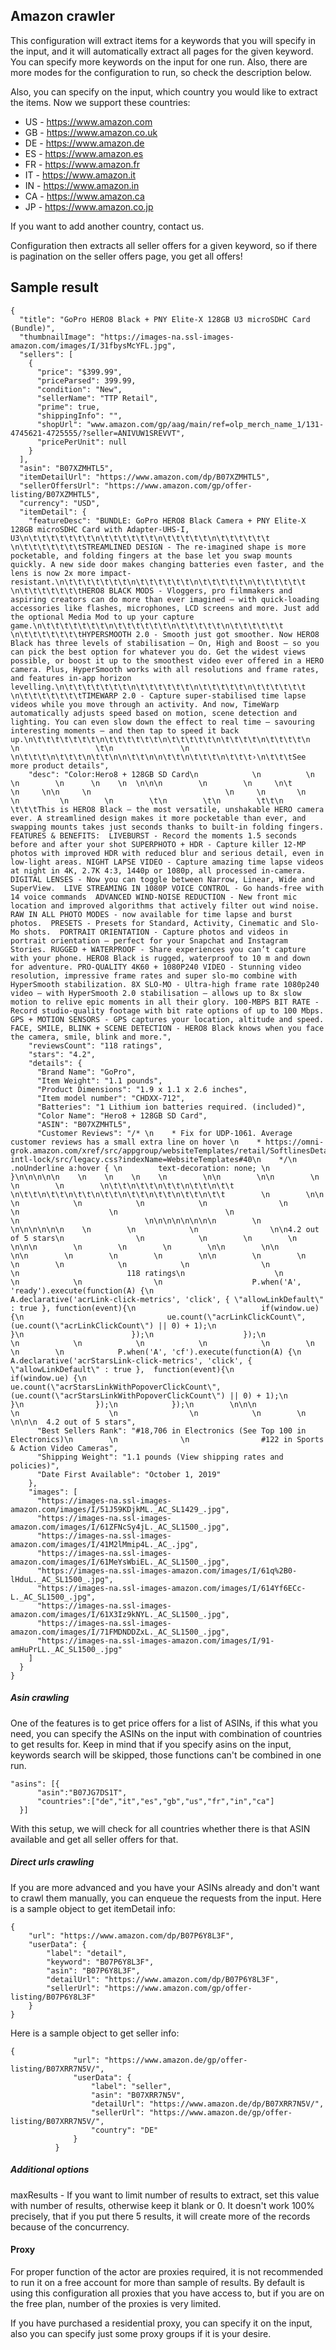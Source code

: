 ## Amazon crawler

This configuration will extract items for a keywords that you will specify in the input, and it will automatically extract all pages for the given keyword.
You can specify more keywords on the input for one run. Also, there are more modes for the configuration to run, so check the description below.

Also, you can specify on the input, which country you would like to extract the items.
Now we support these countries:
* US - https://www.amazon.com
* GB - https://www.amazon.co.uk
* DE - https://www.amazon.de
* ES - https://www.amazon.es
* FR - https://www.amazon.fr
* IT - https://www.amazon.it
* IN - https://www.amazon.in
* CA - https://www.amazon.ca
* JP - https://www.amazon.co.jp

If you want to add another country, contact us.

Configuration then extracts all seller offers for a given keyword, so if there is pagination on the seller offers page, you get all offers!

## Sample result
```
{
  "title": "GoPro HERO8 Black + PNY Elite-X 128GB U3 microSDHC Card (Bundle)",
  "thumbnailImage": "https://images-na.ssl-images-amazon.com/images/I/31fbysMcYFL.jpg",
  "sellers": [
    {
      "price": "$399.99",
      "priceParsed": 399.99,
      "condition": "New",
      "sellerName": "TTP Retail",
      "prime": true,
      "shippingInfo": "",
      "shopUrl": "www.amazon.com/gp/aag/main/ref=olp_merch_name_1/131-4745621-4725555/?seller=ANIVUW1SREVVT",
      "pricePerUnit": null
    }
  ],
  "asin": "B07XZMHTL5",
  "itemDetailUrl": "https://www.amazon.com/dp/B07XZMHTL5",
  "sellerOffersUrl": "https://www.amazon.com/gp/offer-listing/B07XZMHTL5",
  "currency": "USD",
  "itemDetail": {
    "featureDesc": "BUNDLE: GoPro HERO8 Black Camera + PNY Elite-X 128GB microSDHC Card with Adapter-UHS-I, U3\n\t\t\t\t\t\t\t\n\t\t\t\t\t\t\n\t\t\t\t\t\n\t\t\t\t\t\t \n\t\t\t\t\t\t\tSTREAMLINED DESIGN - The re-imagined shape is more pocketable, and folding fingers at the base let you swap mounts quickly. A new side door makes changing batteries even faster, and the lens is now 2x more impact-resistant.\n\t\t\t\t\t\t\t\n\t\t\t\t\t\t\n\t\t\t\t\t\n\t\t\t\t\t\t \n\t\t\t\t\t\t\tHERO8 BLACK MODS - Vloggers, pro filmmakers and aspiring creators can do more than ever imagined – with quick-loading accessories like flashes, microphones, LCD screens and more. Just add the optional Media Mod to up your capture game.\n\t\t\t\t\t\t\t\n\t\t\t\t\t\t\n\t\t\t\t\t\n\t\t\t\t\t\t \n\t\t\t\t\t\t\tHYPERSMOOTH 2.0 - Smooth just got smoother. Now HERO8 Black has three levels of stabilisation – On, High and Boost – so you can pick the best option for whatever you do. Get the widest views possible, or boost it up to the smoothest video ever offered in a HERO camera. Plus, HyperSmooth works with all resolutions and frame rates, and features in-app horizon levelling.\n\t\t\t\t\t\t\t\n\t\t\t\t\t\t\n\t\t\t\t\t\n\t\t\t\t\t\t \n\t\t\t\t\t\t\tTIMEWARP 2.0 - Capture super-stabilised time lapse videos while you move through an activity. And now, TimeWarp automatically adjusts speed based on motion, scene detection and lighting. You can even slow down the effect to real time – savouring interesting moments – and then tap to speed it back up.\n\t\t\t\t\t\t\t\n\t\t\t\t\t\t\n\t\t\t\t\t\n\t\t\t\t\n\t\t\t\t\n                \n                 \t\n               \n               \n\t\t\t\n\t\t\t\n\t\t\n\n\t\t\n\n\t\t\n\t\t\t\n\t\t\t›\n\t\t\tSee more product details",
    "desc": "Color:Hero8 + 128GB SD Card\n            \n          \n          \n        \n      \n    \n  \n\n\n        \n        \n     \n\t       \n     \n\n     \n                              \n     \n       \n        \n         \n        \n        \t\n        \t\n        \t\t\n        \t\t\tThis is HERO8 Black – the most versatile, unshakable HERO camera ever. A streamlined design makes it more pocketable than ever, and swapping mounts takes just seconds thanks to built-in folding fingers. FEATURES & BENEFITS:  LIVEBURST - Record the moments 1.5 seconds before and after your shot SUPERPHOTO + HDR - Capture killer 12-MP photos with improved HDR with reduced blur and serious detail, even in low-light areas. NIGHT LAPSE VIDEO - Capture amazing time lapse videos at night in 4K, 2.7K 4:3, 1440p or 1080p, all processed in-camera. DIGITAL LENSES - Now you can toggle between Narrow, Linear, Wide and SuperView.  LIVE STREAMING IN 1080P VOICE CONTROL - Go hands-free with 14 voice commands  ADVANCED WIND-NOISE REDUCTION - New front mic location and improved algorithms that actively filter out wind noise. RAW IN ALL PHOTO MODES - now available for time lapse and burst photos.  PRESETS - Presets for Standard, Activity, Cinematic and Slo-Mo shots.  PORTRAIT ORIENTATION - Capture photos and videos in portrait orientation – perfect for your Snapchat and Instagram Stories. RUGGED + WATERPROOF - Share experiences you can’t capture with your phone. HERO8 Black is rugged, waterproof to 10 m and down for adventure. PRO-QUALITY 4K60 + 1080P240 VIDEO - Stunning video resolution, impressive frame rates and super slo-mo combine with HyperSmooth stabilization. 8X SLO-MO - Ultra-high frame rate 1080p240 video – with HyperSmooth 2.0 stabilisation – allows up to 8x slow motion to relive epic moments in all their glory. 100-MBPS BIT RATE - Record studio-quality footage with bit rate options of up to 100 Mbps. GPS + MOTION SENSORS - GPS captures your location, altitude and speed.  FACE, SMILE, BLINK + SCENE DETECTION - HERO8 Black knows when you face the camera, smile, blink and more.",
    "reviewsCount": "118 ratings",
    "stars": "4.2",
    "details": {
      "Brand Name": "GoPro",
      "Item Weight": "1.1 pounds",
      "Product Dimensions": "1.9 x 1.1 x 2.6 inches",
      "Item model number": "CHDXX-712",
      "Batteries": "1 Lithium ion batteries required. (included)",
      "Color Name": "Hero8 + 128GB SD Card",
      "ASIN": "B07XZMHTL5",
      "Customer Reviews": "/* \n    * Fix for UDP-1061. Average customer reviews has a small extra line on hover \n    * https://omni-grok.amazon.com/xref/src/appgroup/websiteTemplates/retail/SoftlinesDetailPageAssets/udp-intl-lock/src/legacy.css?indexName=WebsiteTemplates#40\n    */\n    .noUnderline a:hover { \n        text-decoration: none; \n    }\n\n\n\n\n    \n    \n    \n    \n        \n\n        \n\n        \n        \n        \n        \n\t\t\n\t\t\n\t\t\n\t\t\n\t\t        \n\t\t\n\t\t\n\t\t\n\t\t\n\t\t\n\t\t\n\t\t\n\t\t        \n        \n\n        \n            \n            \n            \n                \n                \n                    \n                        \n                        \n                            \n\n\n\n\n\n\n\n        \n            \n\n\n\n\n\n    \n        \n            \n                \n\n4.2 out of 5 stars\n                \n            \n        \n        \n    \n\n\n        \n        \n        \n        \n\n        \n\n        \n\n        \n        \n        \n        \n\n        \n        \n        \n        \n            \n            \n                \n                    \n                        118 ratings\n                    \n                \n            \n                \n                    P.when('A', 'ready').execute(function(A) {\n                        A.declarative('acrLink-click-metrics', 'click', { \"allowLinkDefault\" : true }, function(event){\n                            if(window.ue) {\n                                ue.count(\"acrLinkClickCount\", (ue.count(\"acrLinkClickCount\") || 0) + 1);\n                            }\n                        });\n                    });\n                \n            \n            \n            \n            \n        \n        \n        \n            P.when('A', 'cf').execute(function(A) {\n                A.declarative('acrStarsLink-click-metrics', 'click', { \"allowLinkDefault\" : true },  function(event){\n                    if(window.ue) {\n                        ue.count(\"acrStarsLinkWithPopoverClickCount\", (ue.count(\"acrStarsLinkWithPopoverClickCount\") || 0) + 1);\n                    }\n                });\n            });\n        \n\n\n                        \n                    \n                \n            \n        \n    \n\n\n  4.2 out of 5 stars",
      "Best Sellers Rank": "#18,706 in Electronics (See Top 100 in Electronics)\n        \n              \n                #122 in Sports & Action Video Cameras",
      "Shipping Weight": "1.1 pounds (View shipping rates and policies)",
      "Date First Available": "October 1, 2019"
    },
    "images": [
      "https://images-na.ssl-images-amazon.com/images/I/51J59KDjkML._AC_SL1429_.jpg",
      "https://images-na.ssl-images-amazon.com/images/I/61ZFNcSy4jL._AC_SL1500_.jpg",
      "https://images-na.ssl-images-amazon.com/images/I/41M2lMmip4L._AC_.jpg",
      "https://images-na.ssl-images-amazon.com/images/I/61MeYsWbiEL._AC_SL1500_.jpg",
      "https://images-na.ssl-images-amazon.com/images/I/61q%2B0-lHduL._AC_SL1500_.jpg",
      "https://images-na.ssl-images-amazon.com/images/I/614Yf6ECc-L._AC_SL1500_.jpg",
      "https://images-na.ssl-images-amazon.com/images/I/61X3Iz9kNYL._AC_SL1500_.jpg",
      "https://images-na.ssl-images-amazon.com/images/I/71FMDNDDZxL._AC_SL1500_.jpg",
      "https://images-na.ssl-images-amazon.com/images/I/91-amHuPrLL._AC_SL1500_.jpg"
    ]
  }
}
```

##### Asin crawling
One of the features is to get price offers for a list of ASINs, if this what you need, you can specify the ASINs on the input with combination of countries to get results for.
Keep in mind that if you specify asins on the input, keywords search will be skipped, those functions can't be combined in one run.
```
"asins": [{
      "asin":"B07JG7DS1T",
      "countries":["de","it","es","gb","us","fr","in","ca"]
  }]
```
With this setup, we will check for all countries whether there is that ASIN available and get all seller offers for that.
##### Direct urls crawling
If you are more advanced and you have your ASINs already and don't want to crawl them manually, you can enqueue the requests from the input.
Here is a sample object to get itemDetail info:
```
{
    "url": "https://www.amazon.com/dp/B07P6Y8L3F",
    "userData": {
        "label": "detail",
        "keyword": "B07P6Y8L3F",
        "asin": "B07P6Y8L3F",
        "detailUrl": "https://www.amazon.com/dp/B07P6Y8L3F",
        "sellerUrl": "https://www.amazon.com/gp/offer-listing/B07P6Y8L3F"
    }
}
```
Here is a sample object to get seller info:
```
{
              "url": "https://www.amazon.de/gp/offer-listing/B07XRR7N5V/",
              "userData": {
                  "label": "seller",
                  "asin": "B07XRR7N5V",
                  "detailUrl": "https://www.amazon.de/dp/B07XRR7N5V/",
                  "sellerUrl": "https://www.amazon.de/gp/offer-listing/B07XRR7N5V/",
                  "country": "DE"
              }
          }
```
##### Additional options
maxResults - If you want to limit number of results to extract, set this value with number of results, otherwise keep it blank or 0. It doesn't work 100% precisely, that if you put there 5 results, it will create more of the records because of the concurrency.

#### Proxy
For proper function of the actor are proxies required, it is not recommended to run it on a free account for more than sample of results.
By default is using this configuration all proxies that you have access to, but if you are on the free plan, number of the proxies is very limited.

If you have purchased a residential proxy, you can specify it on the input, also you can specify just some proxy groups if it is your desire.
